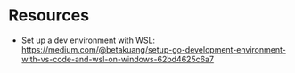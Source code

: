 # Resources

* Set up a dev environment with WSL: https://medium.com/@betakuang/setup-go-development-environment-with-vs-code-and-wsl-on-windows-62bd4625c6a7